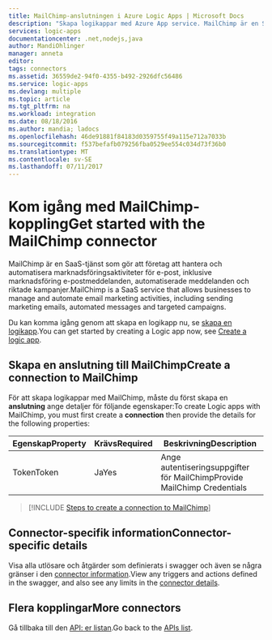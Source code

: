 ```yaml
---
title: MailChimp-anslutningen i Azure Logic Apps | Microsoft Docs
description: "Skapa logikappar med Azure App service. MailChimp är en SaaS-tjänst som gör att företag att hantera och automatisera marknadsföringsaktiviteter för e-post, inklusive marknadsföring e-postmeddelanden, automatiserade meddelanden och riktade kampanjer."
services: logic-apps
documentationcenter: .net,nodejs,java
author: MandiOhlinger
manager: anneta
editor: 
tags: connectors
ms.assetid: 36559de2-94f0-4355-b492-2926dfc56486
ms.service: logic-apps
ms.devlang: multiple
ms.topic: article
ms.tgt_pltfrm: na
ms.workload: integration
ms.date: 08/18/2016
ms.author: mandia; ladocs
ms.openlocfilehash: 46de91881f84183d0359755f49a115e712a7033b
ms.sourcegitcommit: f537befafb079256fba0529ee554c034d73f36b0
ms.translationtype: MT
ms.contentlocale: sv-SE
ms.lasthandoff: 07/11/2017
---
```

# <a name="get-started-with-the-mailchimp-connector"></a><span data-ttu-id="e9fc7-104">Kom igång med MailChimp-koppling</span><span class="sxs-lookup"><span data-stu-id="e9fc7-104">Get started with the MailChimp connector</span></span>
<span data-ttu-id="e9fc7-105">MailChimp är en SaaS-tjänst som gör att företag att hantera och automatisera marknadsföringsaktiviteter för e-post, inklusive marknadsföring e-postmeddelanden, automatiserade meddelanden och riktade kampanjer.</span><span class="sxs-lookup"><span data-stu-id="e9fc7-105">MailChimp is a SaaS service that allows businesses to manage and automate email marketing activities, including sending marketing emails, automated messages and targeted campaigns.</span></span>

<span data-ttu-id="e9fc7-106">Du kan komma igång genom att skapa en logikapp nu, se [skapa en logikapp](../logic-apps/logic-apps-create-a-logic-app.md).</span><span class="sxs-lookup"><span data-stu-id="e9fc7-106">You can get started by creating a Logic app now, see [Create a logic app](../logic-apps/logic-apps-create-a-logic-app.md).</span></span>

## <a name="create-a-connection-to-mailchimp"></a><span data-ttu-id="e9fc7-107">Skapa en anslutning till MailChimp</span><span class="sxs-lookup"><span data-stu-id="e9fc7-107">Create a connection to MailChimp</span></span>
<span data-ttu-id="e9fc7-108">För att skapa logikappar med MailChimp, måste du först skapa en **anslutning** ange detaljer för följande egenskaper:</span><span class="sxs-lookup"><span data-stu-id="e9fc7-108">To create Logic apps with MailChimp, you must first create a **connection** then provide the details for the following properties:</span></span>

| <span data-ttu-id="e9fc7-109">Egenskap</span><span class="sxs-lookup"><span data-stu-id="e9fc7-109">Property</span></span> | <span data-ttu-id="e9fc7-110">Krävs</span><span class="sxs-lookup"><span data-stu-id="e9fc7-110">Required</span></span> | <span data-ttu-id="e9fc7-111">Beskrivning</span><span class="sxs-lookup"><span data-stu-id="e9fc7-111">Description</span></span> |
| --- | --- | --- |
| <span data-ttu-id="e9fc7-112">Token</span><span class="sxs-lookup"><span data-stu-id="e9fc7-112">Token</span></span> |<span data-ttu-id="e9fc7-113">Ja</span><span class="sxs-lookup"><span data-stu-id="e9fc7-113">Yes</span></span> |<span data-ttu-id="e9fc7-114">Ange autentiseringsuppgifter för MailChimp</span><span class="sxs-lookup"><span data-stu-id="e9fc7-114">Provide MailChimp Credentials</span></span> |

> [!INCLUDE [Steps to create a connection to MailChimp](../../includes/connectors-create-api-mailchimp.md)]
> 


## <a name="connector-specific-details"></a><span data-ttu-id="e9fc7-115">Connector-specifik information</span><span class="sxs-lookup"><span data-stu-id="e9fc7-115">Connector-specific details</span></span>

<span data-ttu-id="e9fc7-116">Visa alla utlösare och åtgärder som definierats i swagger och även se några gränser i den [connector information](/connectors/mailchimp/).</span><span class="sxs-lookup"><span data-stu-id="e9fc7-116">View any triggers and actions defined in the swagger, and also see any limits in the [connector details](/connectors/mailchimp/).</span></span>

## <a name="more-connectors"></a><span data-ttu-id="e9fc7-117">Flera kopplingar</span><span class="sxs-lookup"><span data-stu-id="e9fc7-117">More connectors</span></span>
<span data-ttu-id="e9fc7-118">Gå tillbaka till den [API: er listan](apis-list.md).</span><span class="sxs-lookup"><span data-stu-id="e9fc7-118">Go back to the [APIs list](apis-list.md).</span></span>